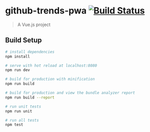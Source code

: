 # github-trends-pwa [![Build Status](https://travis-ci.org/ccocoual/github-trends-pwa.svg?branch=master)](https://travis-ci.org/ccocoual/github-trends-pwa)

> A Vue.js project

## Build Setup

``` bash
# install dependencies
npm install

# serve with hot reload at localhost:8080
npm run dev

# build for production with minification
npm run build

# build for production and view the bundle analyzer report
npm run build --report

# run unit tests
npm run unit

# run all tests
npm test
